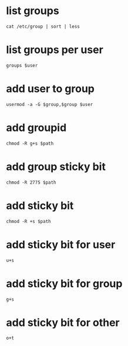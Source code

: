 # list groups

    cat /etc/group | sort | less

# list groups per user

    groups $user

# add user to group

    usermod -a -G $group,$group $user

# add groupid

    chmod -R g+s $path

# add group sticky bit

    chmod -R 2775 $path

# add sticky bit

    chmod -R +s $path

# add sticky bit for user

    u+s

# add sticky bit for group

    g+s

# add sticky bit for other

    o+t
